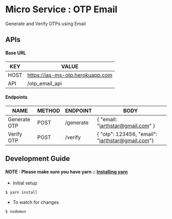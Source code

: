 # Micro Service : OTP Email

Generate and Verify OTPs using Email

## APIs

#### Base URL

| KEY  |              VALUE               |
| ---- | -------------------------------- |
| HOST | https://ias-ms-otp.herokuapp.com |
| API  | /otp_email_api                   |

#### Endpoints

|     NAME     | METHOD | ENDPOINT  |                       BODY                       |
| ------------ | ------ | --------- | ------------------------------------------------ |
| Generate OTP | POST   | /generate | { "email: "iarthstar@gmail.com" }                |
| Verify OTP   | POST   | /verify   | { "otp": 123456, "email": "iarthstar@gmail.com"} |


## Development Guide

#### NOTE : Please make sure you have yarn :: [Installing yarn](https://yarnpkg.com/en/docs/install)

* Initial setup

```bash
$ yarn install
```

* To watch for changes

```bash
$ nodemon
```